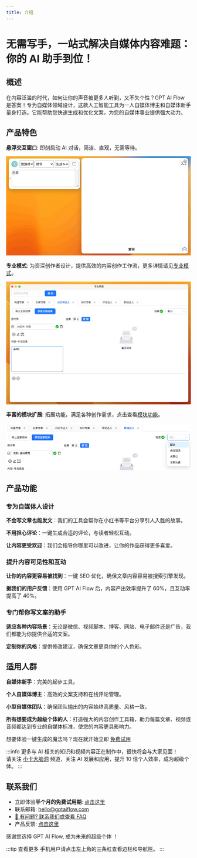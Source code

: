 ```yaml
---
title: 介绍
---
```


# 无需写手，一站式解决自媒体内容难题：你的 AI 助手到位！

## 概述

在内容泛滥的时代，如何让你的声音被更多人听到，又不失个性？GPT AI Flow 是答案！专为自媒体领域设计，这款人工智能工具为一人自媒体博主和自媒体新手量身打造。它能帮助您快速生成和优化文案，为您的自媒体事业提供强大动力。

## 产品特色

**悬浮交互窗口**: 即刻启动 AI 对话，简洁、直观，无需等待。

![](./img/2023-08-17-gpt-ai-flow-presentation-demo-gif-1.gif)

**专业模式**: 为资深创作者设计，提供高效的内容创作工作流，更多详情请见[专业模式](../2-proudct/5-proMode-presentation.md)。

![](./img/2023-08-23-gif-2-gpt-ai-flow-proMode-demo.gif)

**丰富的模块扩展**: 拓展功能，满足各种创作需求，点击查看[模块功能](../2-proudct/2-modules.md)。

![](./img/2023-08-23-img-3-gpt-ai-flow-proMode-demo.png)

## 产品功能

### 专为自媒体人设计

**不会写文章也能发文**：我们的工具会帮你在小红书等平台分享引人入胜的故事。

**不用担心评论**：一键生成合适的评论，与读者轻松互动。

**让内容更受欢迎**：我们会指导你哪里可以改进，让你的作品获得更多喜爱。

### 提升内容可见性和互动

**让你的内容更容易被找到**：一键 SEO 优化，确保文章内容容易被搜索引擎发现。

**据我们的用户反馈**：使用 GPT AI Flow 后，内容产出效率提升了 60%，且互动率提高了 40%。

### 专门帮你写文案的助手

**适应各种内容场景**：无论是微信、视频脚本、博客、网站、电子邮件还是广告，我们都能为你提供合适的文案。

**定制你的风格**：提供修改建议，确保文章更具你的个人色彩。

## 适用人群

**自媒体新手**：完美的起步工具。

**个人自媒体博主**：高效的文案支持和在线评论管理。

**小型自媒体团队**：确保团队输出的内容始终高质量、风格一致。

**所有想要成为超级个体的人**：打造强大的内容创作工具箱，助力每篇文章、视频或音频都达到专业的自媒体标准，使您的内容更具影响力。

想要体验一键生成的魔法吗？现在就开始立即 [免费试用](/download)

:::info
更多与 AI 相关的知识和视频内容正在制作中，很快将会与大家见面！  
请关注 [小卡大脑洞](https://space.bilibili.com/137975681) 频道，关注 AI 发展和应用，提升 10 倍个人效率，成为超级个体。
:::

## 联系我们

- 立即体验**半个月的免费试用期**: [点击这里](/download)
- 联系邮箱: hello@gptaiflow.com
- [💬 有问题? 联系我们或查看 FAQ](../2-proudct/6-faq.md)
- 产品反馈: [点击这里](https://wj.qq.com/s2/12214642/c9c6)

感谢您选择 GPT AI Flow, 成为未来的超级个体 ！

:::tip 查看更多
手机用户请点击左上角的三条杠查看边栏和导航栏。
:::
